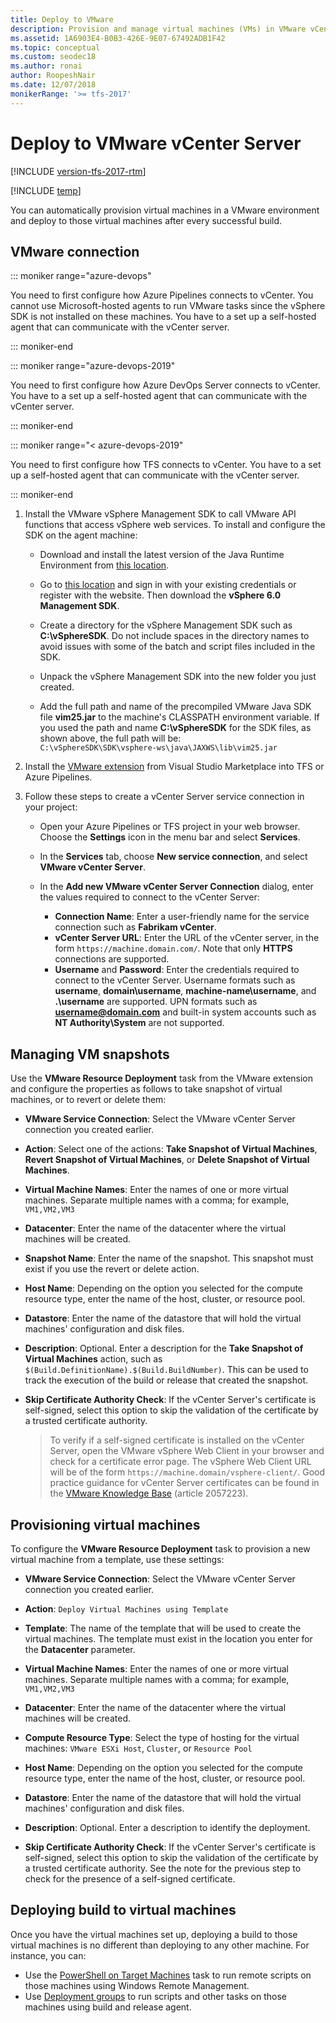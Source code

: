 ```yaml
---
title: Deploy to VMware
description: Provision and manage virtual machines (VMs) in VMware vCenter Server
ms.assetid: 1A6903E4-B0B3-426E-9E07-67492ADB1F42
ms.topic: conceptual
ms.custom: seodec18
ms.author: ronai
author: RoopeshNair
ms.date: 12/07/2018
monikerRange: '>= tfs-2017'
---
```


# Deploy to VMware vCenter Server

[!INCLUDE [version-tfs-2017-rtm](../includes/version-tfs-2017-rtm.md)]

[!INCLUDE [temp](../includes/concept-rename-note.md)]

You can automatically provision virtual machines in a VMware environment and deploy to those virtual machines after every successful build.

## VMware connection

::: moniker range="azure-devops"

You need to first configure how Azure Pipelines connects to vCenter. You cannot use Microsoft-hosted agents to run VMware tasks since the vSphere SDK is not installed on these machines. You have to a set up a self-hosted agent that can communicate with the vCenter server.

::: moniker-end

::: moniker range="azure-devops-2019"

You need to first configure how Azure DevOps Server connects to vCenter. You have to a set up a self-hosted agent that can communicate with the vCenter server.

::: moniker-end

::: moniker range="< azure-devops-2019"

You need to first configure how TFS connects to vCenter. You have to a set up a self-hosted agent that can communicate with the vCenter server.

::: moniker-end

1.  Install the VMware vSphere Management
    SDK to call VMware API functions that access vSphere
    web services. To install and configure the SDK on
    the agent machine:

    * Download and install the latest
      version of the Java Runtime Environment from
      [this location](https://aka.ms/downloadjre).

    * Go to [this location](https://aka.ms/vspheresdk)
      and sign in with your existing credentials or register
      with the website. Then download the **vSphere 6.0
      Management SDK**.

    * Create a directory for the vSphere Management SDK
      such as **C:\vSphereSDK**. Do not include spaces in
      the directory names to avoid issues with some of the
      batch and script files included in the SDK.

    * Unpack the vSphere Management SDK into the
      new folder you just created.

    * Add the full path and name of the precompiled
      VMware Java SDK file **vim25.jar** to the machine's
      CLASSPATH environment variable. If you used the path and name
      **C:\vSphereSDK** for the SDK files, as shown above, the full
      path will be:  
      `C:\vSphereSDK\SDK\vsphere-ws\java\JAXWS\lib\vim25.jar`<p />

2.  Install the [VMware extension](https://marketplace.visualstudio.com/items?itemName=ms-vscs-rm.vmwareapp)
    from Visual Studio Marketplace into TFS or Azure Pipelines.

3.  Follow these steps to create a vCenter Server service connection in your project:

    * Open your Azure Pipelines or TFS project in
      your web browser. Choose the **Settings** icon in the menu bar and select **Services**.

    * In the **Services** tab, choose **New service connection**, and select **VMware vCenter Server**.

    * In the **Add new VMware vCenter Server Connection**
      dialog, enter the values required to connect to the
      vCenter Server:

      * **Connection Name**: Enter a user-friendly name
        for the service connection such as **Fabrikam vCenter**.
      * **vCenter Server URL**: Enter the URL of the
        vCenter server, in the form `https://machine.domain.com/`.
        Note that only **HTTPS** connections are supported.
      * **Username** and **Password**: Enter the credentials
        required to connect to the vCenter Server.
        Username formats such as **username**, **domain\\username**,
        **machine-name\\username**, and **.\\username** are supported.
        UPN formats such as <strong>username@domain.com</strong> and built-in system
        accounts such as **NT Authority\\System** are not supported.<p/>

## Managing VM snapshots

Use the **VMware Resource Deployment** task from the VMware extension and configure the properties as follows to take snapshot of virtual machines, or to revert or delete them:

* **VMware Service Connection**: Select the VMware vCenter Server connection you created earlier.
* **Action**: Select one of the actions: **Take Snapshot of Virtual Machines**, **Revert Snapshot of Virtual Machines**, or **Delete Snapshot of Virtual Machines**.
* **Virtual Machine Names**: Enter the names of one or more virtual machines. Separate multiple names with a comma; for example, `VM1,VM2,VM3`
* **Datacenter**: Enter the name of the datacenter where the virtual machines will be created.
* **Snapshot Name**: Enter the name of the snapshot. This snapshot must exist if you use the revert or delete action.
* **Host Name**: Depending on the option you selected for the compute resource type, enter the name of the host, cluster, or resource pool.
* **Datastore**: Enter the name of the datastore that will hold the virtual machines' configuration and disk files.
* **Description**: Optional. Enter a description for the **Take Snapshot of Virtual Machines** action, such as `$(Build.DefinitionName).$(Build.BuildNumber)`. This can be used to track the execution of the build or release that created the snapshot.
* **Skip Certificate Authority Check**: If the vCenter Server's certificate is self-signed, select this option to skip the validation of the certificate by a trusted certificate authority.<p />

  > To verify if a self-signed certificate is installed
  > on the vCenter Server, open the VMware vSphere Web
  > Client in your browser and check for a certificate
  > error page. The vSphere Web Client URL will be
  > of the form `https://machine.domain/vsphere-client/`.
  > Good practice guidance for vCenter Server certificates
  > can be found in the [VMware Knowledge Base](https://aka.ms/vcentercertificate)
  > (article 2057223).

## Provisioning virtual machines

To configure the **VMware Resource Deployment** task to provision a new virtual machine from a template, use these settings:

* **VMware Service Connection**: Select the VMware vCenter Server connection you created earlier.

* **Action**: `Deploy Virtual Machines using Template`

* **Template**: The name of the template that will be used to create the virtual machines. The template must exist in the location you enter for the **Datacenter** parameter.

* **Virtual Machine Names**: Enter the names of one or more virtual machines. Separate multiple names with a comma; for example, `VM1,VM2,VM3`

* **Datacenter**: Enter the name of the datacenter where the virtual machines will be created.

* **Compute Resource Type**: Select the type of hosting for the virtual machines: `VMware ESXi Host`, `Cluster`, or `Resource Pool`

* **Host Name**: Depending on the option you selected for the compute resource type, enter the name of the host, cluster, or resource pool.

* **Datastore**: Enter the name of the datastore that will hold the virtual machines' configuration and disk files.

* **Description**: Optional. Enter a description to identify the deployment.

* **Skip Certificate Authority Check**: If the vCenter Server's certificate is self-signed, select this option to skip the validation of the certificate by a trusted certificate authority. See the note for the previous step to check for the presence of a self-signed certificate.<p />

## Deploying build to virtual machines

Once you have the virtual machines set up, deploying a build to those virtual machines is no different than deploying to any other machine. For instance, you can:

* Use the [PowerShell on Target Machines](../tasks/deploy/powershell-on-target-machines.md) task to run remote scripts on those machines using Windows Remote Management.
* Use [Deployment groups](../release/deployment-groups/index.md) to run scripts and other tasks on those machines using build and release agent.
